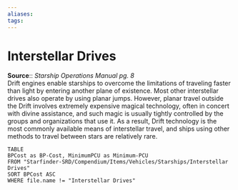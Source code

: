 ```yaml
---
aliases: 
tags: 
---
```


# Interstellar Drives

**Source**:: _Starship Operations Manual pg. 8_  
Drift engines enable starships to overcome the limitations of traveling faster than light by entering another plane of existence. Most other interstellar drives also operate by using planar jumps. However, planar travel outside the Drift involves extremely expensive magical technology, often in concert with divine assistance, and such magic is usually tightly controlled by the groups and organizations that use it. As a result, Drift technology is the most commonly available means of interstellar travel, and ships using other methods to travel between stars are relatively rare.

``` dataview
TABLE
BPCost as BP-Cost, MinimumPCU as Minimum-PCU
FROM "Starfinder-SRD/Compendium/Items/Vehicles/Starships/Interstellar Drives"
SORT BPCost ASC
WHERE file.name != "Interstellar Drives"
```
